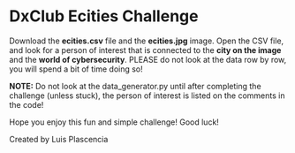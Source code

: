 # DxClub Ecities Challenge
Download the **ecities.csv** file and the **ecities.jpg** image. Open the CSV file, and look for a person of interest that is connected to the **city on the image** and the **world of cybersecurity**. PLEASE do not look at the data row by row, you will spend a bit of time doing so!

**NOTE:** Do not look at the data_generator.py until after completing the challenge (unless stuck), the person of interest is listed on the comments in the code!

Hope you enjoy this fun and simple challenge! Good luck!

Created by Luis Plascencia
